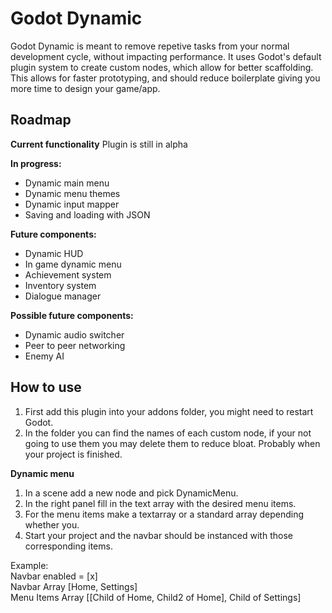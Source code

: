 # Godot Dynamic
Godot Dynamic is meant to remove repetive tasks from your normal development cycle, without impacting performance. It uses Godot's default plugin system to create custom nodes, which allow for better scaffolding. This allows for faster prototyping, and should reduce boilerplate giving you more time to design your game/app.

## Roadmap

**Current functionality**
Plugin is still in alpha

**In progress:**
- Dynamic main menu
- Dynamic menu themes
- Dynamic input mapper
- Saving and loading with JSON

**Future components:**
- Dynamic HUD
- In game dynamic menu
- Achievement system
- Inventory system
- Dialogue manager

**Possible future components:**
- Dynamic audio switcher
- Peer to peer networking
- Enemy AI

## How to use
1. First add this plugin into your addons folder, you might need to restart Godot.
2. In the folder you can find the names of each custom node, if your not going to use them you may delete them to reduce bloat. Probably when your project is finished.

**Dynamic menu**
1. In a scene add a new node and pick DynamicMenu.
2. In the right panel fill in the text array with the desired menu items.
3. For the menu items make a textarray or a standard array depending whether you.
4. Start your project and the navbar should be instanced with those corresponding items.

Example:  
Navbar enabled = [x]  
Navbar Array [Home, Settings]  
Menu Items Array [[Child of Home, Child2 of Home], Child of Settings]  
